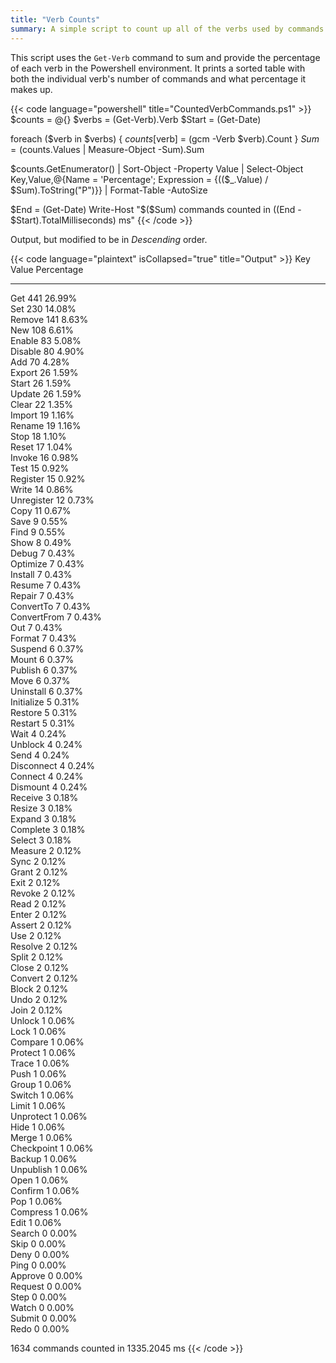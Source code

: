 ```yaml
---
title: "Verb Counts"
summary: A simple script to count up all of the verbs used by commands in PowerShell.
---
```


This script uses the `Get-Verb` command to sum and provide the percentage of each verb in the Powershell environment.
It prints a sorted table with both the individual verb's number of commands and what percentage it makes up.

{{< code language="powershell" title="CountedVerbCommands.ps1" >}}
$counts = @{}
$verbs = (Get-Verb).Verb
$Start = (Get-Date)

foreach ($verb in $verbs) { $counts[$verb] = (gcm -Verb $verb).Count }
$Sum = ($counts.Values | Measure-Object -Sum).Sum

$counts.GetEnumerator() | Sort-Object -Property Value
                        | Select-Object Key,Value,@{Name = 'Percentage'; Expression = {(($_.Value) / $Sum).ToString("P")}}
                        | Format-Table -AutoSize

$End = (Get-Date)
Write-Host "$($Sum) commands counted in $(($End - $Start).TotalMilliseconds) ms"
{{< /code >}}

Output, but modified to be in _Descending_ order.

{{< code language="plaintext" isCollapsed="true" title="Output" >}}
Key         Value Percentage
---         ----- ----------
Get           441 26.99%    
Set           230 14.08%    
Remove        141 8.63%     
New           108 6.61%     
Enable         83 5.08%     
Disable        80 4.90%     
Add            70 4.28%     
Export         26 1.59%     
Start          26 1.59%     
Update         26 1.59%     
Clear          22 1.35%     
Import         19 1.16%     
Rename         19 1.16%     
Stop           18 1.10%     
Reset          17 1.04%     
Invoke         16 0.98%     
Test           15 0.92%     
Register       15 0.92%     
Write          14 0.86%     
Unregister     12 0.73%     
Copy           11 0.67%     
Save            9 0.55%     
Find            9 0.55%     
Show            8 0.49%     
Debug           7 0.43%     
Optimize        7 0.43%     
Install         7 0.43%     
Resume          7 0.43%     
Repair          7 0.43%     
ConvertTo       7 0.43%     
ConvertFrom     7 0.43%     
Out             7 0.43%     
Format          7 0.43%     
Suspend         6 0.37%     
Mount           6 0.37%     
Publish         6 0.37%     
Move            6 0.37%     
Uninstall       6 0.37%     
Initialize      5 0.31%     
Restore         5 0.31%     
Restart         5 0.31%     
Wait            4 0.24%     
Unblock         4 0.24%     
Send            4 0.24%     
Disconnect      4 0.24%     
Connect         4 0.24%     
Dismount        4 0.24%     
Receive         3 0.18%     
Resize          3 0.18%     
Expand          3 0.18%     
Complete        3 0.18%     
Select          3 0.18%     
Measure         2 0.12%     
Sync            2 0.12%     
Grant           2 0.12%     
Exit            2 0.12%     
Revoke          2 0.12%     
Read            2 0.12%     
Enter           2 0.12%     
Assert          2 0.12%     
Use             2 0.12%     
Resolve         2 0.12%     
Split           2 0.12%     
Close           2 0.12%     
Convert         2 0.12%     
Block           2 0.12%     
Undo            2 0.12%     
Join            2 0.12%     
Unlock          1 0.06%     
Lock            1 0.06%     
Compare         1 0.06%     
Protect         1 0.06%     
Trace           1 0.06%     
Push            1 0.06%     
Group           1 0.06%     
Switch          1 0.06%     
Limit           1 0.06%     
Unprotect       1 0.06%     
Hide            1 0.06%     
Merge           1 0.06%     
Checkpoint      1 0.06%     
Backup          1 0.06%     
Unpublish       1 0.06%     
Open            1 0.06%     
Confirm         1 0.06%     
Pop             1 0.06%     
Compress        1 0.06%     
Edit            1 0.06%     
Search          0 0.00%     
Skip            0 0.00%     
Deny            0 0.00%     
Ping            0 0.00%     
Approve         0 0.00%     
Request         0 0.00%     
Step            0 0.00%     
Watch           0 0.00%     
Submit          0 0.00%     
Redo            0 0.00%

1634 commands counted in 1335.2045 ms
{{< /code >}}
